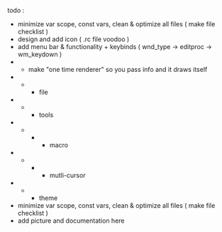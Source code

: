 todo :
- minimize var scope, const vars, clean & optimize all files ( make file checklist )
- design and add icon ( .rc file voodoo )
- add menu bar & functionality + keybinds ( wnd_type -> editproc -> wm_keydown )
- - make "one time renderer" so you pass info and it draws itself
- - - file
- - - tools
- - - - macro
- - - - mutli-cursor
- - - theme
- minimize var scope, const vars, clean & optimize all files ( make file checklist )
- add picture and documentation here